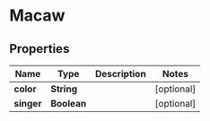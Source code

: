 # Macaw

## Properties
Name | Type | Description | Notes
------------ | ------------- | ------------- | -------------
**color** | **String** |  |  [optional]
**singer** | **Boolean** |  |  [optional]
